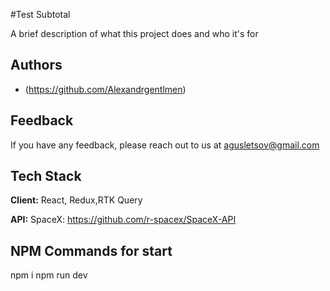 
#Test Subtotal

A brief description of what this project does and who it's for


## Authors

- (https://github.com/Alexandrgentlmen)


## Feedback

If you have any feedback, please reach out to us at agusletsov@gmail.com


## Tech Stack

**Client:** React, Redux,RTK Query  

**API:** SpaceX: https://github.com/r-spacex/SpaceX-API





## NPM Commands for start

npm i 
npm run dev